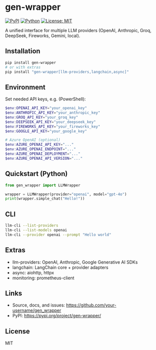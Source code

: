# gen-wrapper

[![PyPI](https://img.shields.io/pypi/v/gen-wrapper.svg)](https://pypi.org/project/gen-wrapper/)
[![Python](https://img.shields.io/pypi/pyversions/gen-wrapper.svg)](https://pypi.org/project/gen-wrapper/)
[![License: MIT](https://img.shields.io/badge/License-MIT-green.svg)](LICENSE)

A unified interface for multiple LLM providers (OpenAI, Anthropic, Groq, DeepSeek, Fireworks, Gemini, local).

## Installation

```bash
pip install gen-wrapper
# or with extras
pip install "gen-wrapper[llm-providers,langchain,async]"
```

## Environment

Set needed API keys, e.g. (PowerShell):

```powershell
$env:OPENAI_API_KEY="your_openai_key"
$env:ANTHROPIC_API_KEY="your_anthropic_key"
$env:GROQ_API_KEY="your_groq_key"
$env:DEEPSEEK_API_KEY="your_deepseek_key"
$env:FIREWORKS_API_KEY="your_fireworks_key"
$env:GOOGLE_API_KEY="your_google_key"

# Azure OpenAI (optional)
$env:AZURE_OPENAI_API_KEY="..."
$env:AZURE_OPENAI_ENDPOINT="..."
$env:AZURE_OPENAI_DEPLOYMENT="..."
$env:AZURE_OPENAI_API_VERSION="..."
```

## Quickstart (Python)

```python
from gen_wrapper import LLMWrapper

wrapper = LLMWrapper(provider="openai", model="gpt-4o")
print(wrapper.simple_chat("Hello!"))
```

## CLI

```bash
llm-cli --list-providers
llm-cli --list-models openai
llm-cli --provider openai --prompt "Hello world"
```

## Extras

- llm-providers: OpenAI, Anthropic, Google Generative AI SDKs
- langchain: LangChain core + provider adapters
- async: aiohttp, httpx
- monitoring: prometheus-client

## Links

- Source, docs, and issues: https://github.com/your-username/gen_wrapper
- PyPI: https://pypi.org/project/gen-wrapper/

## License

MIT